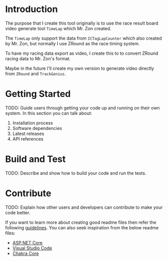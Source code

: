 # Introduction 
The purpose that I create this tool originally is to use the race result board video generate tool `TimeLap` which Mr. Zon created.

The `TimeLap` only support the data from `ICTagLapCounter` which also created by Mr. Zon, but normally I use ZRound as the race timing system. 

To have my racing data export as video, I create this to to convert ZRound racing data to Mr. Zon's format.

Maybe in the future I'll create my own version to generate video directly from `ZRound` and `TrackGenius`.

# Getting Started
TODO: Guide users through getting your code up and running on their own system. In this section you can talk about:
1.	Installation process
2.	Software dependencies
3.	Latest releases
4.	API references

# Build and Test
TODO: Describe and show how to build your code and run the tests. 

# Contribute
TODO: Explain how other users and developers can contribute to make your code better. 

If you want to learn more about creating good readme files then refer the following [guidelines](https://docs.microsoft.com/en-us/azure/devops/repos/git/create-a-readme?view=azure-devops). You can also seek inspiration from the below readme files:
- [ASP.NET Core](https://github.com/aspnet/Home)
- [Visual Studio Code](https://github.com/Microsoft/vscode)
- [Chakra Core](https://github.com/Microsoft/ChakraCore)